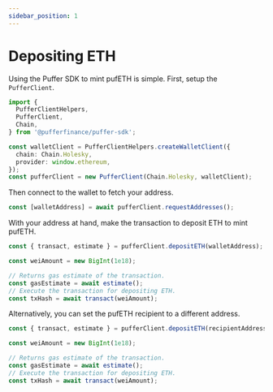 ```yaml
---
sidebar_position: 1
---
```


# Depositing ETH

Using the Puffer SDK to mint pufETH is simple. First, setup the `PufferClient`.

```ts
import {
  PufferClientHelpers,
  PufferClient,
  Chain,
} from '@pufferfinance/puffer-sdk';

const walletClient = PufferClientHelpers.createWalletClient({
  chain: Chain.Holesky,
  provider: window.ethereum,
});
const pufferClient = new PufferClient(Chain.Holesky, walletClient);
```

Then connect to the wallet to fetch your address.

```ts
const [walletAddress] = await pufferClient.requestAddresses();
```

With your address at hand, make the transaction to deposit ETH to mint pufETH.

```ts
const { transact, estimate } = pufferClient.depositETH(walletAddress);

const weiAmount = new BigInt(1e18);

// Returns gas estimate of the transaction.
const gasEstimate = await estimate();
// Execute the transaction for depositing ETH.
const txHash = await transact(weiAmount);
```


Alternatively, you can set the pufETH recipient to a different address.

```ts
const { transact, estimate } = pufferClient.depositETH(recipientAddress);

const weiAmount = new BigInt(1e18);

// Returns gas estimate of the transaction.
const gasEstimate = await estimate();
// Execute the transaction for depositing ETH.
const txHash = await transact(weiAmount);
```
